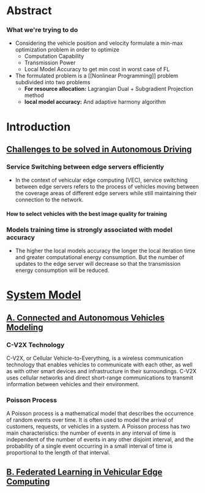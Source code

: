 # Abstract

### What we're trying to do
- Considering the vehicle position and velocity formulate a min-max optimization problem in order to optimize
	- Computation Capability
	- Transmission Power
	- Local Model Accuracy to get min cost in worst case of FL
- The formulated problem is a [[Nonlinear Programming]] problem subdivided into two problems
	- **For resource allocation:** Lagrangian Dual + Subgradient Projection method
	- **local model accuracy:** And adaptive harmony algorithm

# Introduction

## <u>Challenges to be solved in Autonomous Driving</u>

###  Service Switching between edge servers efficiently

- In the context of vehicular edge computing (VEC), service switching between edge servers refers to the process of vehicles moving between the coverage areas of different edge servers while still maintaining their connection to the network. 
#### How to select vehicles with the best image quality for training

### Models training time is strongly associated with model accuracy

- The higher the local models accuracy the longer the local iteration time and greater computational energy consumption. But the number of updates to the edge server will decrease so that the transmission energy consumption will be reduced.
# <u>System Model</u>

## <u>A. Connected and Autonomous Vehicles Modeling</u>

### C-V2X Technology

C-V2X, or Cellular Vehicle-to-Everything, is a wireless communication technology that enables vehicles to communicate with each other, as well as with other smart devices and infrastructure in their surroundings. C-V2X uses cellular networks and direct short-range communications to transmit information between vehicles and their environment.

### Poisson Process

A Poisson process is a mathematical model that describes the occurrence of random events over time. It is often used to model the arrival of customers, requests, or vehicles in a system. A Poisson process has two main characteristics: the number of events in any interval of time is independent of the number of events in any other disjoint interval, and the probability of a single event occurring in a small interval of time is proportional to the length of that interval.

## <u>B. Federated Learning in Vehicular Edge Computing</u>


